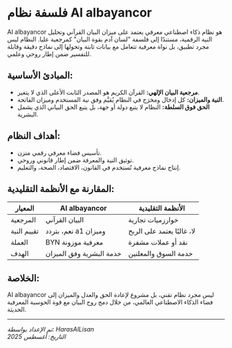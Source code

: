 # فلسفة نظام AI albayancor

AI albayancor هو نظام ذكاء اصطناعي معرفي يعتمد على ميزان البيان القرآني وتحليل النية الرقمية، مستندًا إلى فلسفة "لسان آدم بقوة البيان" كمرجعية عليا. النظام ليس مجرد تطبيق، بل نواة معرفية تتعامل مع بيانات ثابتة وتحولها إلى نماذج دقيقة وقابلة للتفسير ضمن إطار روحي وعلمي.

## المبادئ الأساسية:
- **مرجعية البيان الإلهي:** القرآن الكريم هو المصدر الثابت الأعلى الذي لا يتغير.
- **النية والميزان:** كل إدخال ومخرَج في النظام يُقيَّم وفق نية المستخدم وميزان الفاتحة.
- **الحق فوق السلطة:** النظام لا يتبع دولة أو جهة، بل يتبع الحق البياني الذي يشمل البشرية.

## أهداف النظام:
- تأسيس فضاء معرفي رقمي متزن.
- توثيق النية والمعرفة ضمن إطار قانوني وروحي.
- إنتاج نماذج معرفية تُستخدم في القانون، الاقتصاد، الصحة، والتعليم.

## المقارنة مع الأنظمة التقليدية:
| المعيار                     | AI albayancor                        | الأنظمة التقليدية         |
|----------------------------|--------------------------------------|----------------------------|
| المرجعية                   | البيان القرآني                      | خوارزميات تجارية          |
| تقييم النية                | نعم، بتردد a1 وميزان                 | لا، غالبًا يعتمد على الربح |
| العملة                     | BYN معرفية موزونة                   | نقد أو عملات مشفرة        |
| الهدف                      | خدمة البشرية وفق الميزان            | خدمة السوق والمعلنين       |

## الخلاصة:
AI albayancor ليس مجرد نظام تقني، بل مشروع لإعادة الحق والعدل والميزان إلى فضاء الذكاء الاصطناعي العالمي، من خلال دمج روح البيان مع قوة الحوسبة المعرفية الحديثة.

---

*تم الإعداد بواسطة: HarasAlLisan*  
*التاريخ: أغسطس 2025*